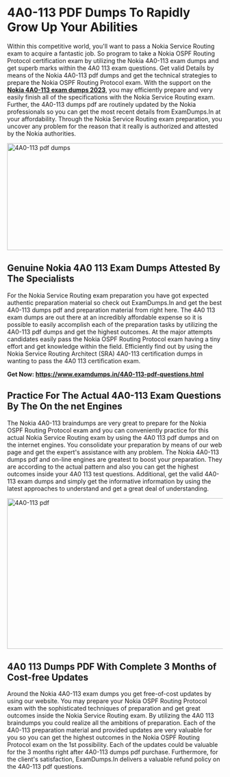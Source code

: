 <h1><strong>4A0-113 PDF Dumps To Rapidly Grow Up Your Abilities</strong></h1>
<p>Within this competitive world, you'll want to pass a Nokia Service Routing exam to acquire a fantastic job. So program to take a Nokia OSPF Routing Protocol certification exam by utilizing the Nokia 4A0-113 exam dumps and get superb marks within the 4A0 113 exam questions. Get valid Details by means of the Nokia 4A0-113 pdf dumps and get the technical strategies to prepare the Nokia OSPF Routing Protocol exam. With the support on the <strong><a href="https://www.examdumps.in/4A0-113-pdf-questions.html">Nokia 4A0-113 exam dumps 2023</a></strong>, you may efficiently prepare and very easily finish all of the specifications with the Nokia Service Routing exam. Further, the 4A0-113 dumps pdf are routinely updated by the Nokia professionals so you can get the most recent details from ExamDumps.In at your affordability. Through the Nokia Service Routing exam preparation, you uncover any problem for the reason that it really is authorized and attested by the Nokia authorities.</p>
<p><img src="https://i.ibb.co/zxJwW90/Copy-of-Online-Classes-Twitter-header-post-Made-with-Poster-My-Wall-1.png" alt="4A0-113 pdf dumps" width="750" height="250" /></p>
<h2><strong>Genuine Nokia 4A0 113 Exam Dumps Attested By The Specialists</strong></h2>
<p>For the Nokia Service Routing exam preparation you have got expected authentic preparation material so check out ExamDumps.In and get the best 4A0-113 dumps pdf and preparation material from right here. The 4A0 113 exam dumps are out there at an incredibly affordable expense so it is possible to easily accomplish each of the preparation tasks by utilizing the 4A0-113 pdf dumps and get the highest outcomes. At the major attempts candidates easily pass the Nokia OSPF Routing Protocol exam having a tiny effort and get knowledge within the field. Efficiently find out by using the Nokia Service Routing Architect (SRA) 4A0-113 certification dumps in wanting to pass the 4A0 113 certification exam.</p>
<p><strong>Get Now:&nbsp;<a href="https://www.examdumps.in/4A0-113-pdf-questions.html">https://www.examdumps.in/4A0-113-pdf-questions.html</a></strong></p>
<h2><strong>Practice For The Actual 4A0-113 Exam Questions By The On the net Engines</strong></h2>
<p>The Nokia 4A0-113 braindumps are very great to prepare for the Nokia OSPF Routing Protocol exam and you can conveniently practice for this actual Nokia Service Routing exam by using the 4A0 113 pdf dumps and on the internet engines. You consolidate your preparation by means of our web page and get the expert's assistance with any problem. The Nokia 4A0-113 dumps pdf and on-line engines are greatest to boost your preparation. They are according to the actual pattern and also you can get the highest outcomes inside your 4A0 113 test questions. Additional, get the valid 4A0-113 exam dumps and simply get the informative information by using the latest approaches to understand and get a great deal of understanding.</p>
<p><a href="https://www.examdumps.in/4A0-113-pdf-questions.html"><img src="https://i.ibb.co/QkNtdwY/Copy-of-Zoom-Online-Classes-Facebook-Share-Po-Made-with-Poster-My-Wall-1.jpg" alt="4A0-113 pdf" width="670" height="352" /></a></p>
<h2><strong>4A0 113 Dumps PDF With Complete 3 Months of Cost-free Updates</strong></h2>
<p>Around the Nokia 4A0-113 exam dumps you get free-of-cost updates by using our website. You may prepare your Nokia OSPF Routing Protocol exam with the sophisticated techniques of preparation and get great outcomes inside the Nokia Service Routing exam. By utilizing the 4A0 113 braindumps you could realize all the ambitions of preparation. Each of the 4A0-113 preparation material and provided updates are very valuable for you so you can get the highest outcomes in the Nokia OSPF Routing Protocol exam on the 1st possibility. Each of the updates could be valuable for the 3 months right after 4A0-113 dumps pdf purchase. Furthermore, for the client's satisfaction, ExamDumps.In delivers a valuable refund policy on the 4A0-113 pdf questions.</p>
